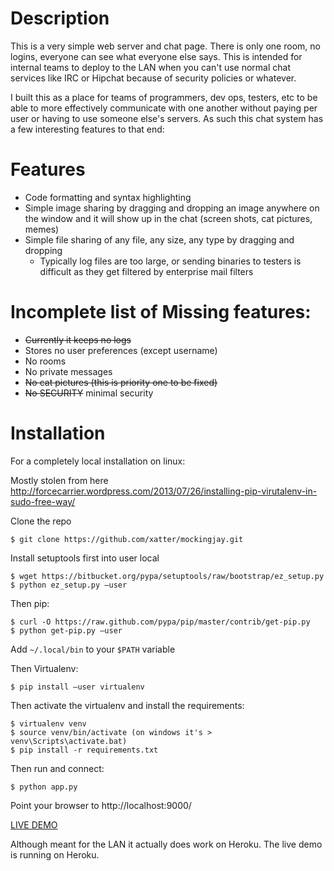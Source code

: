 Description
===========
This is a very simple web server and chat page. There is only one room, no logins, everyone can see what everyone else says.
This is intended for internal teams to deploy to the LAN when you can't use normal chat services like IRC or Hipchat because of security policies or whatever.

I built this as a place for teams of programmers, dev ops, testers, etc to be able to more effectively communicate with one another without paying per user or having to use someone else's servers.
As such this chat system has a few interesting features to that end:

# Features
* Code formatting and syntax highlighting
* Simple image sharing by dragging and dropping an image anywhere on the window and it will show up in the chat (screen shots, cat pictures, memes)
* Simple file sharing of any file, any size, any type by dragging and dropping
  * Typically log files are too large, or sending binaries to testers is difficult as they get filtered by enterprise mail filters

# Incomplete list of Missing features:
* ~~Currently it keeps no logs~~
* Stores no user preferences (except username)
* No rooms
* No private messages
* ~~No cat pictures (this is priority one to be fixed)~~
* ~~No SECURITY~~ minimal security

# Installation

For a completely local installation on linux:

Mostly stolen from here http://forcecarrier.wordpress.com/2013/07/26/installing-pip-virutalenv-in-sudo-free-way/

Clone the repo

    $ git clone https://github.com/xatter/mockingjay.git

Install setuptools first into user local

    $ wget https://bitbucket.org/pypa/setuptools/raw/bootstrap/ez_setup.py
    $ python ez_setup.py –user

Then pip:

    $ curl -O https://raw.github.com/pypa/pip/master/contrib/get-pip.py
    $ python get-pip.py –user

Add `~/.local/bin` to your `$PATH` variable

Then Virtualenv:

    $ pip install –user virtualenv

Then activate the virtualenv and install the requirements:

    $ virtualenv venv
    $ source venv/bin/activate (on windows it's > venv\Scripts\activate.bat)
    $ pip install -r requirements.txt

Then run and connect:

    $ python app.py

Point your browser to http://localhost:9000/

[LIVE DEMO](http://chat.extroverteddeveloper.com/)

Although meant for the LAN it actually does work on Heroku. The live demo is running on Heroku.


